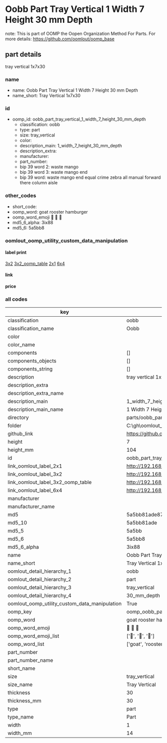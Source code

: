 # Oobb Part Tray Vertical 1 Width 7 Height 30 mm Depth  

note: This is part of OOMP the Oopen Organization Method For Parts. For more details: https://github.com/oomlout/oomp_base

##  part details
  



tray vertical 1x7x30



### name
* name: Oobb Part Tray Vertical 1 Width 7 Height 30 mm Depth
* name_short: Tray Vertical 1x7x30 
### id
* oomp_id: oobb_part_tray_vertical_1_width_7_height_30_mm_depth
  * classification: oobb
  * type: part
  * size: tray_vertical
  * color: 
  * description_main: 1_width_7_height_30_mm_depth
  * description_extra: 
  * manufacturer: 
  * part_number: 
  * bip 39 word 2: waste mango
  * bip 39 word 3: waste mango end
  * bip 39 word: waste mango end equal crime zebra all manual forward there column aisle

### other_codes
* short_code: 
* oomp_word: goat rooster hamburger
* oomp_word_emoji :goat: :rooster: :hamburger:
* md5_6_alpha: 3ix88
* md5_6: 5a5bb8






### oomlout_oomp_utility_custom_data_manipulation
#### label print
[3x2](http://192.168.1.245:1112/?label=oomp%203ix88)
[3x2_oomp_table](http://192.168.1.108:1112/?label=oomp%203ix88)
[2x1](http://192.168.1.242:1112/?label=oomp%203ix88)
[6x4](http://192.168.1.55:1112/?label=oomp%203ix88)    

#### link

                              

#### price







### all codes 
| key | value |  
| --- | --- |  
| classification | oobb |  
| classification_name | Oobb |  
| color |  |  
| color_name |  |  
| components | [] |  
| components_objects | [] |  
| components_string | [] |  
| description | tray vertical 1x7x30 |  
| description_extra |  |  
| description_extra_name |  |  
| description_main | 1_width_7_height_30_mm_depth |  
| description_main_name | 1 Width 7 Height 30 mm Depth |  
| directory | parts/oobb_part_tray_vertical_1_width_7_height_30_mm_depth |  
| folder | C:\gh\oomlout_oobb_version_4_generated_parts\parts\oobb_part_tray_vertical_1_width_7_height_30_mm_depth |  
| github_link | https://github.com/oomlout/oomlout_oomp_part_src/tree/main/parts/oobb_part_tray_vertical_1_width_7_height_30_mm_depth |  
| height | 7 |  
| height_mm | 104 |  
| id | oobb_part_tray_vertical_1_width_7_height_30_mm_depth |  
| link_oomlout_label_2x1 | http://192.168.1.242:1112/?label=oomp%203ix88 |  
| link_oomlout_label_3x2 | http://192.168.1.245:1112/?label=oomp%203ix88 |  
| link_oomlout_label_3x2_oomp_table | http://192.168.1.108:1112/?label=oomp%203ix88 |  
| link_oomlout_label_6x4 | http://192.168.1.55:1112/?label=oomp%203ix88 |  
| manufacturer |  |  
| manufacturer_name |  |  
| md5 | 5a5bb81ade8760cffe19c4c09321cfbd |  
| md5_10 | 5a5bb81ade |  
| md5_5 | 5a5bb |  
| md5_6 | 5a5bb8 |  
| md5_6_alpha | 3ix88 |  
| name | Oobb Part Tray Vertical 1 Width 7 Height 30 mm Depth |  
| name_short | Tray Vertical 1x7x30  |  
| oomlout_detail_hierarchy_1 | oobb |  
| oomlout_detail_hierarchy_2 | part |  
| oomlout_detail_hierarchy_3 | tray_vertical |  
| oomlout_detail_hierarchy_4 | 30_mm_depth |  
| oomlout_oomp_utility_custom_data_manipulation | True |  
| oomp_key | oomp_oobb_part_tray_vertical_1_width_7_height_30_mm_depth |  
| oomp_word | goat rooster hamburger |  
| oomp_word_emoji | :goat: :rooster: :hamburger: |  
| oomp_word_emoji_list | [':goat:', ':rooster:', ':hamburger:'] |  
| oomp_word_list | ['goat', 'rooster', 'hamburger'] |  
| part_number |  |  
| part_number_name |  |  
| short_name |  |  
| size | tray_vertical |  
| size_name | Tray Vertical |  
| thickness | 30 |  
| thickness_mm | 30 |  
| type | part |  
| type_name | Part |  
| width | 1 |  
| width_mm | 14 |  
